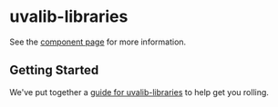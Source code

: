 # uvalib-libraries

See the [component page](http://uvalib-components.github.io/uvalib-libraries) for more information.

## Getting Started

We've put together a [guide for uvalib-libraries](http://www.polymer-project.org/docs/start/reusableelements.html) to help get you rolling.
